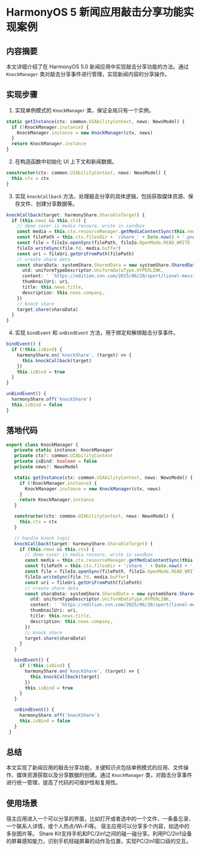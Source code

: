 # HarmonyOS 5 新闻应用敲击分享功能实现案例

## 内容摘要
本文详细介绍了在 HarmonyOS 5.0 新闻应用中实现敲击分享功能的方法。通过 `KnockManager` 类对敲击分享事件进行管理，实现新闻内容的分享操作。

## 实现步骤
1. 实现单例模式的 `KnockManager` 类，保证全局只有一个实例。
```typescript
static getInstance(ctx: common.UIAbilityContext, news: NewsModel) {
  if (!KnockManager.instance) {
    KnockManager.instance = new KnockManager(ctx, news)
  }
  return KnockManager.instance
}
```
2. 在构造函数中初始化 UI 上下文和新闻数据。
```typescript
constructor(ctx: common.UIAbilityContext, news: NewsModel) {
  this.ctx = ctx
}
```
3. 实现 `knockCallback` 方法，处理敲击分享的具体逻辑，包括获取媒体资源、保存文件、创建分享数据等。
```typescript
knockCallback(target: harmonyShare.SharableTarget) {
  if (this.news && this.ctx) {
    // demo cover is media resoure, write in sandbox
    const media = this.ctx.resourceManager.getMediaContentSync(this.news.cover as Resource)
    const filePath = this.ctx.filesDir + '/share_' + Date.now() + '.png'
    const file = fileIo.openSync(filePath, fileIo.OpenMode.READ_WRITE | fileIo.OpenMode.CREATE)
    fileIo.writeSync(file.fd, media.buffer)
    const uri = fileUri.getUriFromPath(filePath)
    // create share data
    const sharaData: systemShare.SharedData = new systemShare.SharedData({
      utd: uniformTypeDescriptor.UniformDataType.HYPERLINK,
      content: ' `https://edition.cnn.com/2025/06/20/sport/lionel-messi-club-world-cup-inter-miami-spt` ',
      thumbnailUri: uri,
      title: this.news.title,
      description: this.news.company,
    })
    // knock share
    target.share(sharaData)
  }
}
```
4. 实现 `bindEvent` 和 `unBindEvent` 方法，用于绑定和解绑敲击分享事件。
```typescript
bindEvent() {
  if (!this.isBind) {
    harmonyShare.on('knockShare', (target) => {
      this.knockCallback(target)
    })
    this.isBind = true
  }
}

unBindEvent() {
  harmonyShare.off('knockShare')
  this.isBind = false
}
```

## 落地代码
```typescript
export class KnockManager { 
   private static instance: KnockManager 
   private ctx?: common.UIAbilityContext 
   private isBind: boolean = false 
   private news?: NewsModel 

   static getInstance(ctx: common.UIAbilityContext, news: NewsModel) { 
     if (!KnockManager.instance) { 
       KnockManager.instance = new KnockManager(ctx, news) 
     } 
     return KnockManager.instance 
   } 

   constructor(ctx: common.UIAbilityContext, news: NewsModel) { 
     this.ctx = ctx 
   } 

   // handle knock logic 
   knockCallback(target: harmonyShare.SharableTarget) { 
     if (this.news && this.ctx) { 
       // demo cover is media resoure, write in sandbox 
       const media = this.ctx.resourceManager.getMediaContentSync(this.news.cover as Resource) 
       const filePath = this.ctx.filesDir + '/share_' + Date.now() + '.png' 
       const file = fileIo.openSync(filePath, fileIo.OpenMode.READ_WRITE | fileIo.OpenMode.CREATE) 
       fileIo.writeSync(file.fd, media.buffer) 
       const uri = fileUri.getUriFromPath(filePath) 
       // create share data 
       const sharaData: systemShare.SharedData = new systemShare.SharedData({ 
         utd: uniformTypeDescriptor.UniformDataType.HYPERLINK, 
         content: ' `https://edition.cnn.com/2025/06/20/sport/lionel-messi-club-world-cup-inter-miami-spt` ', 
         thumbnailUri: uri, 
         title: this.news.title, 
         description: this.news.company, 
       }) 
       // knock share 
       target.share(sharaData) 
     } 
   } 

   bindEvent() { 
     if (!this.isBind) { 
       harmonyShare.on('knockShare', (target) => { 
         this.knockCallback(target) 
       }) 
       this.isBind = true 
     } 
   } 

   unBindEvent() { 
     harmonyShare.off('knockShare') 
     this.isBind = false 
   } 
 } 
```

## 总结
本文实现了新闻应用的敲击分享功能，关键知识点包括单例模式的应用、文件操作、媒体资源获取以及分享数据的创建。通过 `KnockManager` 类，对敲击分享事件进行统一管理，提高了代码的可维护性和复用性。


## 使用场景

宿主应用进入一个可以分享的界面，比如打开或者选中的一个文件、一条备忘录、一个联系人详情，或个人热点/Wi-Fi等。
宿主应用可以分享多个内容，如选中的多张图片等。
Share Kit支持手机和PC/2in1之间的碰一碰分享。利用PC/2in1设备的屏幕感知能力，识别手机轻碰屏幕的动作及位置，实现PC/2in1窗口级的交互。
